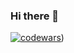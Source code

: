 ### Hi there 👋

[![codewars]([https://www.codewars.com/users/daniilshat/badges/small])](https://www.codewars.com/users/wancraft)) 

<!--
**caf435/caf435** is a ✨ _special_ ✨ repository because its `README.md` (this file) appears on your GitHub profile.

Here are some ideas to get you started:

- 🔭 I’m currently working on ...
- 🌱 I’m currently learning ...
- 👯 I’m looking to collaborate on ...
- 🤔 I’m looking for help with ...
- 💬 Ask me about ...
- 📫 How to reach me: ...
- 😄 Pronouns: ...
- ⚡ Fun fact: ...
-->
